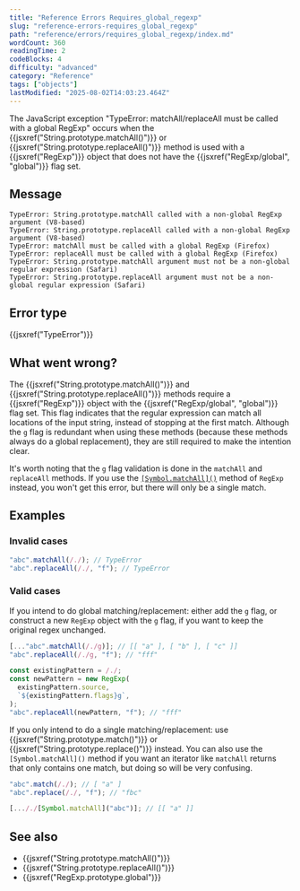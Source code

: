 ```yaml
---
title: "Reference Errors Requires_global_regexp"
slug: "reference-errors-requires_global_regexp"
path: "reference/errors/requires_global_regexp/index.md"
wordCount: 360
readingTime: 2
codeBlocks: 4
difficulty: "advanced"
category: "Reference"
tags: ["objects"]
lastModified: "2025-08-02T14:03:23.464Z"
---
```



The JavaScript exception "TypeError: matchAll/replaceAll must be called with a global RegExp" occurs when the {{jsxref("String.prototype.matchAll()")}} or {{jsxref("String.prototype.replaceAll()")}} method is used with a {{jsxref("RegExp")}} object that does not have the {{jsxref("RegExp/global", "global")}} flag set.

## Message

```plain
TypeError: String.prototype.matchAll called with a non-global RegExp argument (V8-based)
TypeError: String.prototype.replaceAll called with a non-global RegExp argument (V8-based)
TypeError: matchAll must be called with a global RegExp (Firefox)
TypeError: replaceAll must be called with a global RegExp (Firefox)
TypeError: String.prototype.matchAll argument must not be a non-global regular expression (Safari)
TypeError: String.prototype.replaceAll argument must not be a non-global regular expression (Safari)
```

## Error type

{{jsxref("TypeError")}}

## What went wrong?

The {{jsxref("String.prototype.matchAll()")}} and {{jsxref("String.prototype.replaceAll()")}} methods require a {{jsxref("RegExp")}} object with the {{jsxref("RegExp/global", "global")}} flag set. This flag indicates that the regular expression can match all locations of the input string, instead of stopping at the first match. Although the `g` flag is redundant when using these methods (because these methods always do a global replacement), they are still required to make the intention clear.

It's worth noting that the `g` flag validation is done in the `matchAll` and `replaceAll` methods. If you use the [`[Symbol.matchAll]()`](/en-US/docs/Web/JavaScript/Reference/Global_Objects/RegExp/Symbol.matchAll) method of `RegExp` instead, you won't get this error, but there will only be a single match.

## Examples

### Invalid cases

```js example-bad
"abc".matchAll(/./); // TypeError
"abc".replaceAll(/./, "f"); // TypeError
```

### Valid cases

If you intend to do global matching/replacement: either add the `g` flag, or construct a new `RegExp` object with the `g` flag, if you want to keep the original regex unchanged.

```js example-good
[..."abc".matchAll(/./g)]; // [[ "a" ], [ "b" ], [ "c" ]]
"abc".replaceAll(/./g, "f"); // "fff"

const existingPattern = /./;
const newPattern = new RegExp(
  existingPattern.source,
  `${existingPattern.flags}g`,
);
"abc".replaceAll(newPattern, "f"); // "fff"
```

If you only intend to do a single matching/replacement: use {{jsxref("String.prototype.match()")}} or {{jsxref("String.prototype.replace()")}} instead. You can also use the `[Symbol.matchAll]()` method if you want an iterator like `matchAll` returns that only contains one match, but doing so will be very confusing.

```js example-good
"abc".match(/./); // [ "a" ]
"abc".replace(/./, "f"); // "fbc"

[..././[Symbol.matchAll]("abc")]; // [[ "a" ]]
```

## See also

- {{jsxref("String.prototype.matchAll()")}}
- {{jsxref("String.prototype.replaceAll()")}}
- {{jsxref("RegExp.prototype.global")}}

